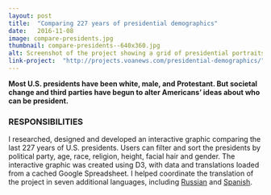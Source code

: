 ```yaml
---
layout: post
title:  "Comparing 227 years of presidential demographics"
date:   2016-11-08
image: compare-presidents.jpg
thumbnail: compare-presidents--640x360.jpg
alt: Screenshot of the project showing a grid of presidential portraits.
link-project:  "http://projects.voanews.com/presidential-demographics/"
---
```


**Most U.S. presidents have been white, male, and Protestant. But societal change and third parties have begun to alter Americans’ ideas about who can be president.**

### RESPONSIBILITIES

I researched, designed and developed an interactive graphic comparing the last 227 years of U.S. presidents. Users can filter and sort the presidents by political party, age, race, religion, height, facial hair and gender. The interactive graphic was created using D3, with data and translations loaded from a cached Google Spreadsheet. I helped coordinate the translation of the project in seven additional languages, including [Russian](https://projects.voanews.com/presidential-demographics/russian/) and [Spanish](https://projects.voanews.com/presidential-demographics/spanish/).